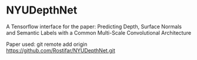 # NYUDepthNet
A Tensorflow interface for the paper: Predicting Depth, Surface Normals and Semantic Labels with a Common Multi-Scale Convolutional Architecture

Paper used: git remote add origin https://github.com/Rostifar/NYUDepthNet.git
